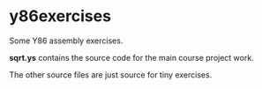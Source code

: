 # y86exercises
Some Y86 assembly exercises.


**sqrt.ys** contains the source code for the main course project work.


The other source files are just source for tiny exercises.

